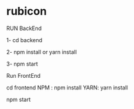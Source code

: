 # rubicon

RUN BackEnd


1- cd backend 

2- npm install or yarn install

3- npm start


Run FrontEnd 

cd frontend 
NPM : npm install
YARN: yarn install

npm start



